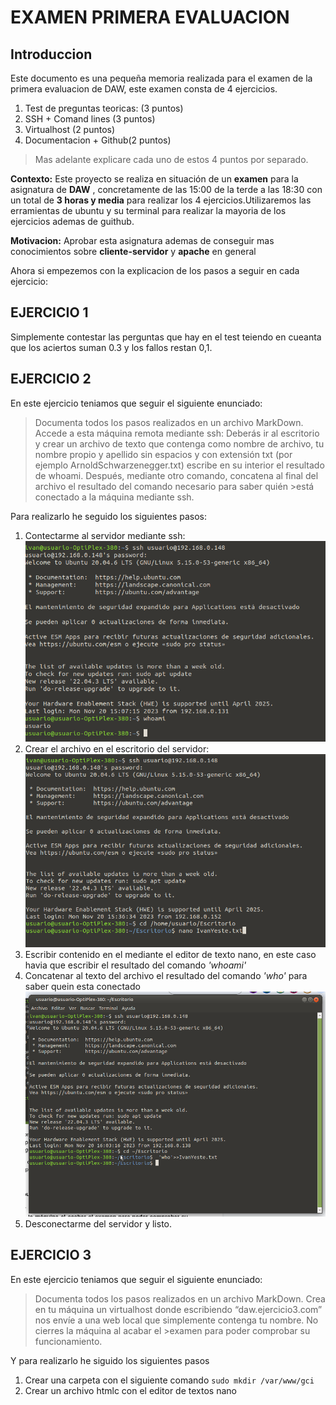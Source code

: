 # EXAMEN PRIMERA EVALUACION

## Introduccion

Este documento es una pequeña memoria realizada para el examen de la primera evaluacion de DAW, este examen consta de 4 ejercicios.
1. Test de preguntas teoricas: (3 puntos)
2. SSH + Comand lines (3 puntos)
3. Virtualhost (2 puntos)
4. Documentacion + Github(2 puntos)
   
>Mas adelante explicare cada uno de estos 4 puntos por separado.


**Contexto:** Este proyecto se realiza en situación de un **examen** para la asignatura de **DAW** , concretamente de las 15:00 de la terde a las 18:30 con un total de **3 horas y media** para realizar los 4 ejercicios.Utilizaremos las erramientas de ubuntu y su terminal para realizar la mayoria de los ejercicios ademas de guithub.

**Motivacion:** Aprobar esta asignatura ademas de conseguir mas conocimientos sobre **cliente-servidor** y **apache** en general

Ahora si empezemos con la explicacion de los pasos a seguir en cada ejercicio:

## EJERCICIO 1
Simplemente contestar las perguntas que hay en el test teiendo en cueanta que los aciertos suman 0.3 y los fallos restan 0,1.

## EJERCICIO 2
En este ejercicio teniamos que seguir el siguiente enunciado:
>Documenta todos los pasos realizados en un archivo MarkDown. Accede a esta máquina remota mediante ssh:
Deberás ir al escritorio y crear un archivo de texto que contenga como nombre de archivo, tu nombre propio y apellido sin espacios y con extensión txt (por ejemplo ArnoldSchwarzenegger.txt) escribe en su interior el resultado de whoami.
Después, mediante otro comando, concatena al final del archivo el resultado del comando necesario para saber quién >está conectado a la máquina mediante ssh.

Para realizarlo he seguido los siguientes pasos:

1. Contectarme al servidor mediante ssh:![conectarme al servidor](https://github.com/IvanYeste/ExamenDAW/blob/main/ConectarSSH.png)
2. Crear el archivo en el escritorio del servidor: ![crear archivo ](https://github.com/IvanYeste/ExamenDAW/blob/main/EscribirArchivo.png)
3. Escribir contenido en el mediante el editor de texto nano, en este caso havia que escribir el resultado del comando *'whoami'*
4. Concatenar al texto del archivo el resultado del comando *'who'* para saber quein esta conectado ![concatenar](https://github.com/IvanYeste/ExamenDAW/blob/main/Concatenar.png)
5. Desconectarme del servidor y listo.


## EJERCICIO 3
En este ejercicio teniamos que seguir el siguiente enunciado:
>Documenta todos los pasos realizados en un archivo MarkDown. Crea en tu máquina un virtualhost donde escribiendo “daw.ejercicio3.com” nos envíe a una web local que simplemente contenga tu nombre. No cierres la máquina al acabar el >examen para poder comprobar su funcionamiento.

Y para realizarlo he siguido los siguientes pasos
1. Crear una carpeta con el siguiente comando `sudo mkdir /var/www/gci`
2. Crear un archivo htmlc con el editor de textos nano 
